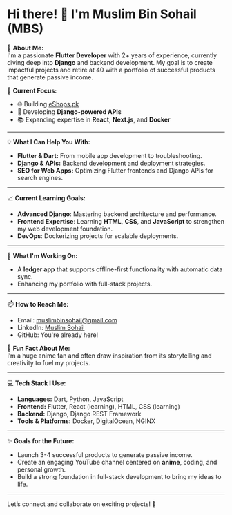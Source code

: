 # Hi there! 👋 I'm Muslim Bin Sohail (MBS)

🚀 **About Me:**  
I'm a passionate **Flutter Developer** with 2+ years of experience, currently diving deep into **Django** and backend development. My goal is to create impactful projects and retire at 40 with a portfolio of successful products that generate passive income.  

🎯 **Current Focus:**  
- 🌐 Building [eShops.pk](https://eshops.pk)  
- 🔧 Developing **Django-powered APIs**  
- 📚 Expanding expertise in **React**, **Next.js**, and **Docker**  

---

💡 **What I Can Help You With:**  
- **Flutter & Dart:** From mobile app development to troubleshooting.  
- **Django & APIs:** Backend development and deployment strategies.  
- **SEO for Web Apps:** Optimizing Flutter frontends and Django APIs for search engines.  

---

📈 **Current Learning Goals:**  
- **Advanced Django**: Mastering backend architecture and performance.  
- **Frontend Expertise**: Learning **HTML**, **CSS**, and **JavaScript** to strengthen my web development foundation.  
- **DevOps**: Dockerizing projects for scalable deployments.  

---

🌟 **What I'm Working On:**  
- A **ledger app** that supports offline-first functionality with automatic data sync.  
- Enhancing my portfolio with full-stack projects.  

---

📫 **How to Reach Me:**  
- Email: [muslimbinsohail@gmail.com](mailto:muslimbinsohail@gmail.com)  
- LinkedIn: [Muslim Sohail](https://www.linkedin.com/in/muslim-sohail-7a637616b/)  
- GitHub: You're already here!  

🌟 **Fun Fact About Me:**  
I’m a huge anime fan and often draw inspiration from its storytelling and creativity to fuel my projects.  

---

💻 **Tech Stack I Use:**  
- **Languages:** Dart, Python, JavaScript  
- **Frontend:** Flutter, React (learning), HTML, CSS (learning)  
- **Backend:** Django, Django REST Framework  
- **Tools & Platforms:** Docker, DigitalOcean, NGINX  

---

✨ **Goals for the Future:**  
- Launch 3-4 successful products to generate passive income.  
- Create an engaging YouTube channel centered on **anime**, coding, and personal growth.  
- Build a strong foundation in full-stack development to bring my ideas to life.  

---

Let’s connect and collaborate on exciting projects! 🚀  
